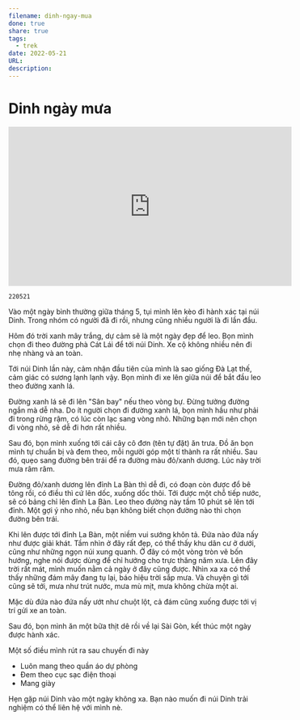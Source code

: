 ```yaml
---
filename: dinh-ngay-mua
done: true
share: true
tags:
  - trek
date: 2022-05-21
URL: 
description: 
---
```


# Dinh ngày mưa



<iframe width="560" height="315" src="https://www.youtube.com/embed/6v3jgfjz4m0?si=SEHAhy8sNj-RHjFN" title="YouTube video player" frameborder="0" allow="accelerometer; autoplay; clipboard-write; encrypted-media; gyroscope; picture-in-picture; web-share" allowfullscreen></iframe>

`220521`

Vào một ngày bình thường giữa tháng 5, tụi mình lên kèo đi hành xác tại núi Dinh. Trong nhóm có người đã đi rồi, nhưng cũng nhiều người là đi lần đầu.

Hôm đó trời xanh mây trắng, dự cảm sẽ là một ngày đẹp để leo. Bọn mình chọn đi theo đường phà Cát Lái để tới núi Dinh. Xe cộ không nhiều nên đi nhẹ nhàng và an toàn.

Tới núi Dinh lần này, cảm nhận đầu tiên của mình là sao giống Đà Lạt thế, cảm giác có sương lạnh lạnh vậy. Bọn mình đi xe lên giữa núi để bắt đầu leo theo đường xanh lá.

Đường xanh lá sẽ đi lên "Sân bay" nếu theo vòng bự. Đừng tưởng đường ngắn mà dễ nha. Do ít người chọn đi đường xanh lá, bọn mình hầu như phải đi trong rừng rậm, có lúc còn lạc sang vòng nhỏ. Những bạn mới nên chọn đi vòng nhỏ, sẽ dễ đi hơn rất nhiều.

Sau đó, bọn mình xuống tới cái cây cô đơn (tên tự đặt) ăn trưa. Đồ ăn bọn mình tự chuẩn bị và đem theo, mỗi người góp một tí thành ra rất nhiều. Sau đó, quẹo sang đường bên trái để ra đường màu đỏ/xanh dương. Lúc này trời mưa râm râm.

Đường đỏ/xanh dương lên đỉnh La Bàn thì dễ đi, có đoạn còn được đổ bê tông rồi, có điều thì cứ lên dốc, xuống dốc thôi. Tới được một chỗ tiếp nước, sẽ có bảng chỉ lên đỉnh La Bàn. Leo theo đường này tầm 10 phút sẽ lên tới đỉnh. Một gợi ý nho nhỏ, nếu bạn không biết chọn đường nào thì chọn đường bên trái.

Khi lên được tới đỉnh La Bàn, một niềm vui sướng khôn tả. Đứa nào đứa nấy như được giải khát. Tầm nhìn ở đây rất đẹp, có thể thấy khu dân cư ở dưới, cũng như những ngọn núi xung quanh. Ở đây có một vòng tròn vẽ bốn hướng, nghe nói được dùng để chỉ hướng cho trực thăng năm xưa. Lên đây trời rất mát, mình muốn nằm cả ngày ở đây cũng được. Nhìn xa xa có thể thấy những đám mây đang tụ lại, báo hiệu trời sắp mưa. Và chuyện gì tới cũng sẽ tới, mưa như trút nước, mưa mù mịt, mưa không chừa một ai.

Mặc dù đứa nào đứa nấy ướt như chuột lột, cả đám cũng xuống được tới vị trí gửi xe an toàn.

Sau đó, bọn mình ăn một bữa thịt dê rồi về lại Sài Gòn, kết thúc một ngày được hành xác.

Một số điều mình rút ra sau chuyến đi này

- Luôn mang theo quần áo dự phòng
- Đem theo cục sạc điện thoại
- Mang giày

Hẹn gặp núi Dinh vào một ngày không xa. Bạn nào muốn đi núi Dinh trải nghiệm có thể liên hệ với mình nè.